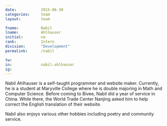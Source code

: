 ```yaml
---
date: 			2015-06-30
categories: 	team
layout:			team

fname: 			Nabil
lname:			Ahlhauser
initial:        na
rank: 			Intern
division: 		"Development"
permalink: 		/nabil

tw:				
in:				nabil-ahlhauser
ig:				
---
```


Nabil Ahlhauser is a self-taught programmer and website maker. Currently, he is a student at Maryville College where he is double majoring in Math and Computer Science. Before coming to Bivee, Nabil did a year of service in China. While there, the World Trade Center Nanjing asked him to help correct the English translation of their website. 

Nabil also enjoys various other hobbies including poetry and community service.